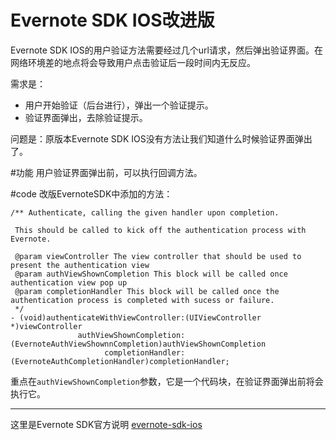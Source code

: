 Evernote SDK IOS改进版
=========================================
Evernote SDK IOS的用户验证方法需要经过几个url请求，然后弹出验证界面。在网络环境差的地点将会导致用户点击验证后一段时间内无反应。

需求是：
- 用户开始验证（后台进行），弹出一个验证提示。
- 验证界面弹出，去除验证提示。

问题是：原版本Evernote SDK IOS没有方法让我们知道什么时候验证界面弹出了。

#功能
用户验证界面弹出前，可以执行回调方法。

#code
改版EvernoteSDK中添加的方法：

    /** Authenticate, calling the given handler upon completion.
     
     This should be called to kick off the authentication process with Evernote.
     
     @param viewController The view controller that should be used to present the authentication view
     @param authViewShownCompletion This block will be called once authentication view pop up
     @param completionHandler This block will be called once the authentication process is completed with sucess or failure.
     */
    - (void)authenticateWithViewController:(UIViewController *)viewController
                   authViewShownCompletion:(EvernoteAuthViewShownnCompletion)authViewShownCompletion
                         completionHandler:(EvernoteAuthCompletionHandler)completionHandler;

重点在``authViewShownCompletion``参数，它是一个代码块，在验证界面弹出前将会执行它。


-------------

这里是Evernote SDK官方说明 [evernote-sdk-ios](https://github.com/evernote/evernote-sdk-ios)
